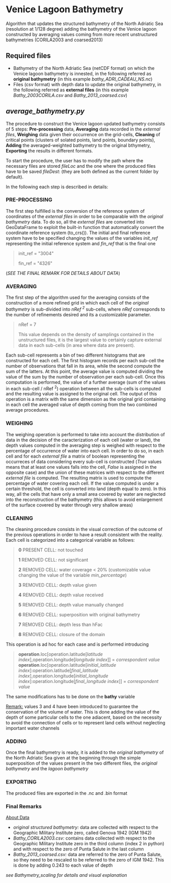 # Venice Lagoon Bathymetry
Algorithm that updates the structured bathymetry of the North Adriatic Sea (resolution at 1/128 degree) adding the bathymetry of the Venice lagoon constructed by averaging values coming from more recent unstructured bathymetries (CORILA2003 and coarsed2013)

## Required files
 - Bathymetry of the North Adriatic Sea (netCDF format) on which the Venice lagoon bathymetry is innested, in the following referred as __original bathymetry__ (in this example _bathy_ADRI_CADEAU_NS.nc_)
 - Files (csv format) with depth data to update the original bathymetry, in the following referred as __external files__ (in this example _Bathy_2003CORILA.csv_ and _Bathy_2013_coarsed.csv_)

## _average_bathymetry.py_
The procedure to construct the Venice lagoon updated bathymetry consists of 5 steps: __Pre-processing__ data, __Averaging__ data recorded in the _external files_, __Weighing__ data given their occurrence on the grid-cells, __Cleaning__ of critical points (clusters of solated points, land points, boundary points), __Adding__ the averaged-weighted bathymetry to the original bthymetry, __Exporting__ the results in different formats.

To start the procedure, the user has to modify the path where the necessary files are stored _fileLoc_ and the one where the produced files have to be saved _fileDest_: (they are both defined as the current folder by default).

In the following each step is described in details:

### PRE-PROCESSING 
The first step fulfilled is the conversion of the reference system of coordinates of the _external files_ in order to be comparable with the _original bathymetry_ data. To do so, all the _external files_ are converted into GeoDataFrame to exploit the built-in function that automatically convert the coordinate reference system (to_crs()). The initial and final reference system have to be specified changing the values of the variables _init_ref_ representing the initial reference system and _fin_ref_ that is the final one

>init_ref = "3004"
>
>fin_ref = "4326"

(_SEE THE FINAL REMARK FOR DETAILS ABOUT DATA_)

### AVERAGING
The first step of the algorithm used for the averaging consists of the construction of a more refined grid in which each cell of the _original bathymetry_ is sub-divided into _nRef <sup>2</sup>_ sub-cells, where _nRef_ corresponds to the number of refinements desired and its a customizable parameter.

> nRef = 7 
> 
> This value depends on the density of samplings contained in the unstructured files, it is the largest value to certainly capture external data in each sub-cells (in area where data are present).

Each sub-cell represents a bin of two different histograms that are constructed for each cell. The first histogram records per each sub-cell the number of observations that fall in its area, while the second compute the sum of the latters. At this point, the average value is computed dividing the value of the sum by the number of observation per each sub-cell. Once this computation is performed, the value of a further average (sum of the values in each sub-cell / nRef <sup>2</sup>) operation between all the sub-cells is computed and the resulting value is assigned to the original cell. The output of this operation is a matrix with the same dimension as the original grid containing in each cell the averaged value of depth coming from the two combined average procedures.

### WEIGHING 
The weighing operation is performed to take into account the distribution of data in the decision of the caracterization of each cell (water or land), the depth values computed in the averaging step is weighed with respect to the percentage of occurrence of water into each cell. In order to do so, in each cell and for each _external file_ a matrix of boolean representing the occurreces of data considering every sub-cell is constructed (_True_ values means that at least one values falls into the cell, _False_ is assigned in the opposite case) and the union of these matrices with respect to the different _external file_ is computed. The resulting matrix is used to compute the percentage of water covering each cell. If the value computed is under a certain threshold, the cell is converted into land (depth equal to zero). In this way, all the cells that have only a small area covered by water are neglected into the reconstruction of the bathymetry (this allows to avoid enlargement of the surface covered by water through very shallow areas)

### CLEANING
The cleaning procedure consists in the visual correction of the outcome of the previous operations in order to have a result consistent with the reality.
Each cell is categorized into a categorical variable as follows:

>**0**  PRESENT CELL: not touched
>
>**1**  REMOVED CELL: not significant
>
>**2**  REMOVED CELL: water coverage < 20% (customizable value changing the value of the variable _min_percentage_)
>
>**3**  REMOVED CELL: depth value given
>
>**4** REMOVED CELL: depth value received
>
>**5** REMOVED CELL: depth value manually changed
>
>**6** REMOVED CELL: superposition with original bathymetry
>
>**7** REMOVED CELL: depth less than hFac
>
>**8** REMOVED CELL: closure of the domain

This operation is ad hoc for each case and is performed introducing 
>__operation__.loc[operation.latitude[_latitude index_],operation.longitude[_longitude index_]] = _correspondent value_
>__operation__.loc[operation.latitude[_initial_latitude index_]:operation.latitude[_final_latitude index_],operation.longitude[_initial_longitude index_]:operation.longitude[_final_longitude index_]] = _correspondent value_
>
The same modifications has to be done on the __bathy__ variable

<ins>Remark:</ins> values 3 and 4 have been introduced to guarantee the conservation of the volume of water. This is done adding the value of the depth of some particular cells to the one adiacent, based on the necessity to avoid the connection of cells or to represent land cells without neglecting important water channels

### ADDING
Once the final bathymetry is ready, it is added to the _original bathymetry_ of the North Adriatic Sea given at the beginning through the simple superposition of the values present in the two different files, the _original bathymetry_ and the _lagoon bathymetry_

### EXPORTING
The produced files are exported in the .nc and .bin format

### Final Remarks
<ins>About Data</ins>

- _original structured bathymetry:_ data are collected with respect to the Geographic Military Institute zero, called Genova 1942 (IGM 1942)
- _Bathy_CORILA2003.csv:_ contains data collected with respect to the Geographic Military Institute zero in the third column (index 2 in python) and with respect to the zero of Punta Salute in the last column
- _Bathy_2013_coarsed.csv:_ data are referred to the zero of Punta Salute, so they need to be rescaled to be referred to the zero of IGM 1942. This is done by adding 0.243 to each value of depth 

_see Bathymetry_scaling for details and visual explanation_
